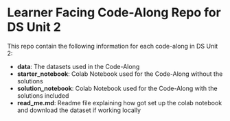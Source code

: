 # Learner Facing Code-Along Repo for DS Unit 2

This repo contain the following information for each code-along in DS Unit 2:

- **data**: The datasets used in the Code-Along
- **starter_notebook**: Colab Notebook used for the Code-Along without the solutions
- **solution_notebook**: Colab Notebook used for the Code-Along with the solutions included
- **read_me.md**: Readme file explaining how got set up the colab notebook and download the dataset if working locally
